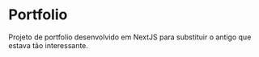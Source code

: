# Portfolio

Projeto de portfolio desenvolvido em NextJS para substituir o antigo que estava tão interessante.
